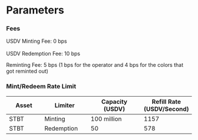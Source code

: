 # Parameters

### Fees

USDV Minting Fee: 0 bps\
\
USDV Redemption Fee: 10 bps

Reminting Fee: 5 bps (1 bps for the operator and 4 bps for the colors that got reminted out)&#x20;



### Mint/Redeem Rate Limit

<table><thead><tr><th width="117">Asset</th><th width="130">Limiter</th><th width="190">Capacity (USDV)</th><th>Refill Rate (USDV/Second)</th></tr></thead><tbody><tr><td>STBT</td><td>Minting</td><td>100 million  </td><td>1157</td></tr><tr><td>STBT</td><td>Redemption</td><td>50</td><td>578</td></tr></tbody></table>
